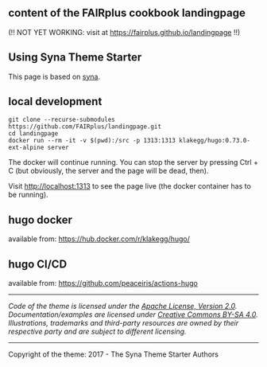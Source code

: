 ## content of the FAIRplus cookbook landingpage

(!! NOT YET WORKING: visit at <https://fairplus.github.io/landingpage> !!)


## Using Syna Theme Starter
This page is based on [syna](https://syna.okkur.org/docs).

## local development

```
git clone --recurse-submodules https://github.com/FAIRplus/landingpage.git
cd landingpage
docker run --rm -it -v $(pwd):/src -p 1313:1313 klakegg/hugo:0.73.0-ext-alpine server
``` 

The docker will continue running. You can stop the server by pressing Ctrl + C (but obviously, the server and the page will be dead, then).

Visit <http://localhost:1313> to see the page live (the docker container has to be running).

## hugo docker 

available from: https://hub.docker.com/r/klakegg/hugo/

## hugo CI/CD

available from: https://github.com/peaceiris/actions-hugo

----

*Code of the theme is licensed under the [Apache License, Version 2.0](/LICENSE).*  
*Documentation/examples are licensed under [Creative Commons BY-SA 4.0](/docs/LICENSE).*  
*Illustrations, trademarks and third-party resources are owned by their respective party and are subject to different licensing.*

---

Copyright of the theme: 2017 - The Syna Theme Starter Authors

